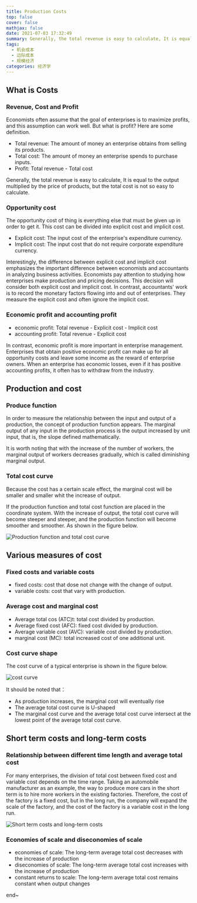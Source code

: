 ```yaml
---
title: Production Costs
top: false
cover: false
mathjax: false
date: 2021-07-03 17:32:49
summary: Generally, the total revenue is easy to calculate, It is equal to the output multiplied by the price of products, but the total cost is not so easy to calculate.
tags:
  - 机会成本
  - 边际成本
  - 规模经济
categories: 经济学
---
```


## What is Costs

### Revenue, Cost and Profit

Economists often assume that the goal of enterprises is to maximize profits, and this assumption can work well. But what is profit? Here are some definition.

- Total revenue: The amount of money an enterprise obtains from selling its products.
- Total cost: The amount of money an enterprise spends to purchase inputs.
- Profit: Total revenue - Total cost

Generally, the total revenue is easy to calculate, It is equal to the output multiplied by the price of products, but the total cost is not so easy to calculate.

### Opportunity cost

The opportunity cost of thing is everything else that must be given up in order to get it. This cost can be divided into explicit cost and implicit cost. 

- Explicit cost: The input cost of the enterprise's expenditure currency. 
- Implicit cost:   The input cost that do not require corporate expenditure currency. 

Interestingly, the difference between explicit cost and implicit cost emphasizes the important difference between economists and accountants in analyzing business activities. Economists pay attention to studying how enterprises make production and pricing decisions. This decision will consider both explicit cost and implicit cost. In contrast, accountants' work is to record the monetary factors flowing into and out of enterprises. They measure the explicit cost and often ignore the implicit cost.

### Economic profit and accounting profit

- economic profit: Total revenue - Explicit cost - Implicit cost
- accounting profit:  Total revenue - Explicit cost

In contrast, economic profit is more important in enterprise management. Enterprises that obtain positive economic profit can make up for all opportunity costs and leave some income as the reward of enterprise owners. When an enterprise has economic losses, even if it has positive accounting profits, it often has to withdraw from the industry.

## Production and cost

### Produce function

In order to measure the relationship between the input and output of a production, the concept of production function appears. The marginal output of any input in the production process is the output increased by unit input, that is, the slope defined mathematically.

It is worth noting that with the increase of the number of workers, the marginal output of workers decreases gradually, which is called diminishing marginal output.

### Total cost curve

Because the cost has a certain scale effect, the marginal cost will be smaller and smaller whit the increase of output.

If the production function and total cost function are placed in the coordinate system. With the increase of output, the total cost curve will become steeper and steeper, and the production function will become smoother and smoother. As shown in the figure below.

![Production function and total cost curve](production_function_and_total_cost_curve.png)

## Various measures of cost

### Fixed costs and variable costs

- fixed costs: cost that dose not change with the change of output.
- variable costs: cost that vary with production.

### Average cost and marginal cost

- Average total cos (ATC)t: total cost divided by production.
- Average fixed cost (AFC): fixed cost divided by production.
- Average variable cost (AVC): variable cost divided by production.
- marginal cost (MC): total increased cost of one additional unit.

### Cost curve shape

The cost curve of a typical enterprise is shown in the figure below.

![cost curve](cost_curve.png)

It should be noted that：

- As production increases, the marginal cost will eventually rise
- The average total cost curve is U-shaped
- The marginal cost curve and the average total cost curve intersect at the lowest point of the average total cost curve.

## Short term costs and long-term costs

### Relationship between different time length and average total cost

For many enterprises, the division of total cost between fixed cost and variable cost depends on the time range. Taking an automobile manufacturer as an example, the way to produce more cars in the short term is to hire more workers in the existing factories. Therefore, the cost of the factory is a fixed cost, but in the long run, the company will expand the scale of the factory, and the cost of the factory is a variable cost in the long run.

![Short term costs and long-term costs](short_term_costs_and_long-term_costs.png)

### Economies of scale and diseconomies of scale

- economies of scale: The long-term average total cost decreases with the increase of production
- diseconomies of scale: The long-term average total cost increases with the increase of production
- constant returns to scale: The long-term average total cost remains constant when output changes



end~



